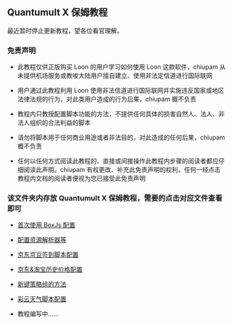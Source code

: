 ## Quantumult X 保姆教程

最近暂时停止更新教程，望各位看官理解。

### 免责声明

- 此教程仅供正版购买 Loon 的用户学习如何使用 Loon 这款软件，chiupam 从未提供机场服务或教唆大陆用户擅自建立、使用非法定信道进行国际联网

- 用户通过此教程利用 Loon 使用非法信道进行国际联网并实施违反国家或地区法律法规的行为，对此类用户造成的行为后果，chiupam 概不负责

- 教程内只教授配置脚本功能的方法，不提供任何具体的损害自然人、法人、非法人组织的合法利益的脚本

- 请勿将脚本用于任何商业用途或者非法目的，对此造成的任何后果，chiupam 概不负责

- 任何以任何方式阅读此教程的、直接或间接操作此教程内步骤的阅读者都应仔细阅读此声明。chiupam 有权更改、补充此免责声明的权利，任何一经点击教程内文档的阅读者便视为您已接受此免责声明

### 该文件夹内存放 Quantumult X 保姆教程，需要的点击对应文件查看即可

- [首次使用 BoxJs 配置](https://github.com/chiupam/tutorial/blob/master/QuantumultX/BoxJS.md)

- [配置资源解析器等](https://github.com/chiupam/tutorial/blob/master/QuantumultX/General.md)

- [京东京豆签到脚本配置](https://github.com/chiupam/tutorial/blob/master/QuantumultX/JD_DailyBonus.md)

- [京东&淘宝历史价格配置](https://github.com/chiupam/tutorial/blob/master/QuantumultX/Price.md)

- [新键策略组的方法](https://github.com/chiupam/tutorial/blob/master/QuantumultX/Static.md)

- [彩云天气脚本配置](https://github.com/chiupam/tutorial/tree/master/caiyun)

- 教程编写中……
